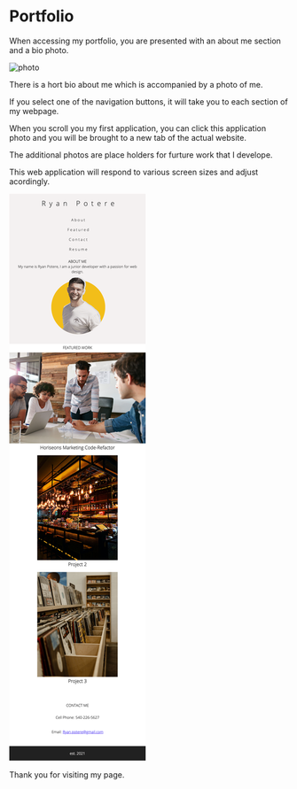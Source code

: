 # Portfolio

When accessing my portfolio, you are presented with an about me section and a bio photo.

![photo](assets/images/screencapture-file-Users-ryanpotere-Desktop-Portfolio-index-html-2021-03-01-22_11_50.png)

There is a hort bio about me which is accompanied by a photo of me.

If you select one of the navigation buttons, it will take you to each section of my webpage.

When you scroll you my first application, you can click this application photo and you will be brought to a new tab of the actual website.

The additional photos are place holders for furture work that I develope.

This web application will respond to various screen sizes and adjust acordingly.

![photo](assets/images/screencapture-file-Users-ryanpotere-Desktop-Portfolio-index-html-2021-03-01-22_24_24.png)

Thank you for visiting my page. 

